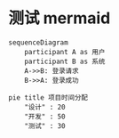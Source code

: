 # 测试 mermaid
```mermaid
sequenceDiagram
    participant A as 用户
    participant B as 系统
    A->>B: 登录请求
    B->>A: 登录成功
```
```mermaid
pie title 项目时间分配
    "设计" : 20
    "开发" : 50
    "测试" : 30
```